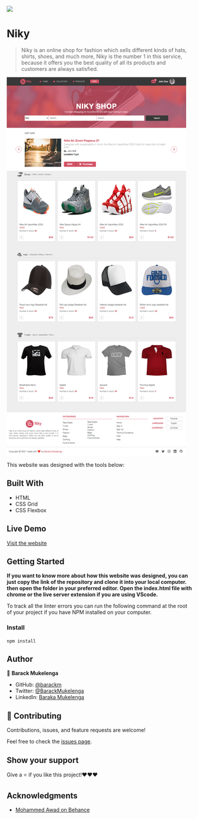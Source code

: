 ![](https://img.shields.io/badge/Microverse-blueviolet)

# Niky

> Niky is an online shop for fashion which sells different kinds of hats, shirts, shoes, and much more, Niky is the number 1 in this service, because it offers you the best quality of all its products and customers are always satisfied.

![screenshot](./desk.png)

This website was designed with the tools below:

## Built With

- HTML
- CSS Grid
- CSS Flexbox

## Live Demo

[Visit the website](https://niky.netlify.app)

## Getting Started

**If you want to know more about how this website was designed, you can just copy the link of the repository and clone it into your local computer. then open the folder in your preferred editor. Open the index.html file with chrome or the live server extension if you are using VScode.**

To track all the linter errors you can run the following command at the root of your project if you have NPM installed on your computer.

### Install

`npm install`

## Author

👤 **Barack Mukelenga**

- GitHub: [@barackm](https://github.com/barackm)
- Twitter: [@BarackMukelenga](https://twitter.com/BarackMukelenga)
- LinkedIn: [Baraka Mukelenga](https://www.linkedin.com/in/baraka-mukelenga/)

## 🤝 Contributing

Contributions, issues, and feature requests are welcome!

Feel free to check the [issues page](https://github.com/barackm/Niky/issues).

## Show your support

Give a ⭐️ if you like this project!❤️❤️❤️

## Acknowledgments

- [Mohammed Awad on Behance](https://www.behance.net/M_Awad)
